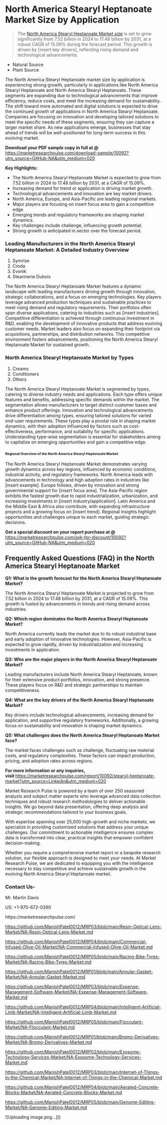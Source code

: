 <h1>North America Stearyl Heptanoate Market&nbsp;Size by Application</h1><blockquote><p>The <a href="https://marketresearchpulse.com/download-sample/10092?utm_source=GitHub-NA&amp;utm_medium=020">North America Stearyl Heptanoate Market size</a> is set to grow significantly from 7.52 billion in 2024 to 17.48 billion by 2031, at a robust CAGR of 15.09% during the forecast period. This growth is driven by [insert key drivers], reflecting rising demand and technological advancements.</p></blockquote><ul><li>Natural Source<li> Plant Source</li></ul><p>The North America Stearyl Heptanoate market size by application is experiencing strong growth, particularly in applications like North America Stearyl Heptanoate and North America Stearyl Heptanoate. These segments are expanding due to technological advancements that improve efficiency, reduce costs, and meet the increasing demand for sustainability. The shift toward more automated and digital solutions is expected to drive the continued growth of applications in North America Stearyl Heptanoate. Companies are focusing on innovation and developing tailored solutions to meet the specific needs of these segments, ensuring they can capture a larger market share. As new applications emerge, businesses that stay ahead of trends will be well-positioned for long-term success in this evolving market.</p><p><strong>Download your PDF sample copy in full at @ </strong><a href="https://marketresearchpulse.com/download-sample/10092?utm_source=GitHub-NA&amp;utm_medium=020">https://marketresearchpulse.com/download-sample/10092?utm_source=GitHub-NA&amp;utm_medium=020</a></p><p><strong>Key Highlights: </strong></p><ul><li>The North America Stearyl Heptanoate Market is expected to grow from 7.52 billion in 2024 to 17.48 billion by 2031, at a CAGR of 15.09%.</li><li>Increasing demand for trend or application is driving market growth.</li><li>Technological advancements and innovation are key market drivers.</li><li>North America, Europe, and Asia-Pacific are leading regional markets.</li><li>Major players are focusing on insert focus area to gain a competitive edge.</li><li>Emerging trends and regulatory frameworks are shaping market dynamics.</li><li>Key challenges include challenge, influencing growth potential.</li><li>Strong growth is anticipated in sector over the forecast period.</li></ul><h3>Leading Manufacturers in the North America Stearyl Heptanoate Market: A Detailed Industry Overview</h3><ol><li>Symrise</li><li>Croda</li><li>Evonik</li><li>Stearinerie Dubois</li></ol><div class="flex max-w-full flex-col flex-grow"><div class="min-h-8 text-message flex w-full flex-col items-end gap-2 whitespace-normal break-words [.text-message+&amp;]:mt-5" dir="auto" data-message-author-role="assistant" data-message-id="fd8432e4-4910-450d-b182-61b7bfb0a01f" data-message-model-slug="gpt-4o"><div class="flex w-full flex-col gap-1 empty:hidden first:pt-[3px]"><div class="markdown prose w-full break-words dark:prose-invert light"><p>The North America Stearyl Heptanoate Market features a dynamic landscape with leading manufacturers driving growth through innovation, strategic collaborations, and a focus on emerging technologies. Key players leverage advanced production techniques and sustainable practices to meet rising demand and regulatory requirements. Their portfolios often span diverse applications, catering to industries such as [insert industries]. Competitive differentiation is achieved through continuous investment in R&amp;D, enabling the development of innovative products that address evolving customer needs. Market leaders also focus on expanding their footprint via acquisitions, partnerships, and distribution networks. This competitive environment fosters advancements, positioning the North America Stearyl Heptanoate Market for sustained growth.</p></div></div></div></div><h3>North America Stearyl Heptanoate Market by Types</h3><ol><li>Creams<li> Conditioners<li> Others</li></ol><div class="flex max-w-full flex-col flex-grow"><div class="min-h-8 text-message flex w-full flex-col items-end gap-2 whitespace-normal break-words [.text-message+&amp;]:mt-5" dir="auto" data-message-author-role="assistant" data-message-id="084470be-0bb7-4664-bddf-5156b4f41249" data-message-model-slug="gpt-4o-mini"><div class="flex w-full flex-col gap-1 empty:hidden first:pt-[3px]"><div class="markdown prose w-full break-words dark:prose-invert light"><p>The North America Stearyl Heptanoate Market is segmented by types, catering to diverse industry needs and applications. Each type offers unique features and benefits, addressing specific demands within the market. The segmentation allows manufacturers to target distinct customer bases and enhance product offerings. Innovation and technological advancements drive differentiation among types, ensuring tailored solutions for varied end-user requirements. These types play a pivotal role in shaping market dynamics, with their adoption influenced by factors such as cost-effectiveness, performance, and suitability for specific applications. Understanding type-wise segmentation is essential for stakeholders aiming to capitalize on emerging opportunities and gain a competitive edge.</p></div></div></div></div><h3><span style="font-size: 11px;">Regional Overview of the North America Stearyl Heptanoate Market</span></h3><div class="flex max-w-full flex-col flex-grow"><div class="min-h-8 text-message flex w-full flex-col items-end gap-2 whitespace-normal break-words [.text-message+&amp;]:mt-5" dir="auto" data-message-author-role="assistant" data-message-id="e9038762-ce64-4e30-91c9-9bd413514231" data-message-model-slug="gpt-4o-mini"><div class="flex w-full flex-col gap-1 empty:hidden first:pt-[3px]"><div class="markdown prose w-full break-words dark:prose-invert light"><p>The North America Stearyl Heptanoate Market demonstrates varying growth dynamics across key regions, influenced by economic conditions, industrial activity, and regulatory frameworks. North America leads with advancements in technology and high adoption rates in industries like [insert example]. Europe follows, driven by innovation and strong governmental support for [insert focus area]. The Asia-Pacific region exhibits the fastest growth due to rapid industrialization, urbanization, and increasing investments in [insert industry/application]. Latin America and the Middle East &amp; Africa also contribute, with expanding infrastructure projects and a growing focus on [insert trend]. Regional insights highlight opportunities and challenges unique to each market, guiding strategic decisions.</p></div></div></div></div><p><strong>Get a special discount on your report purchase at @ </strong><a href="https://marketresearchpulse.com/ask-for-discount/10092?utm_source=GitHub-NA&amp;utm_medium=020">https://marketresearchpulse.com/ask-for-discount/10092?utm_source=GitHub-NA&amp;utm_medium=020</a></p><h2>Frequently Asked Questions (FAQ) in the North America Stearyl Heptanoate Market</h2><p><strong>Q1: What is the growth forecast for the North America Stearyl Heptanoate Market?</strong></p><p>The North America Stearyl Heptanoate Market is projected to grow from 7.52 billion in 2024 to 17.48 billion by 2031, at a CAGR of 15.09%. This growth is fueled by advancements in trends and rising demand across industries.</p><p><strong>Q2: Which region dominates the North America Stearyl Heptanoate Market?</strong></p><p>North America currently leads the market due to its robust industrial base and early adoption of innovative technologies. However, Asia-Pacific is expected to grow rapidly, driven by industrialization and increasing investments in application.</p><p><strong>Q3: Who are the major players in the North America Stearyl Heptanoate Market?</strong></p><p>Leading manufacturers include North America Stearyl Heptanoate, known for their extensive product portfolios, innovation, and strong presence. These players focus on R&amp;D and strategic partnerships to maintain competitiveness.</p><p><strong>Q4: What are the key drivers of the North America Stearyl Heptanoate Market?</strong></p><p>Key drivers include technological advancements, increasing demand for application, and supportive regulatory frameworks. Additionally, a growing focus on sustainability and innovation is shaping market dynamics.</p><p><strong>Q5: What challenges does the North America Stearyl Heptanoate Market face?</strong></p><p>The market faces challenges such as challenge, fluctuating raw material costs, and regulatory complexities. These factors can impact production, pricing, and adoption rates across regions.</p><p><strong>For more information or any inquiries, visit&nbsp;</strong><a href="https://marketresearchpulse.com/report/10092/stearyl-heptanoate-market?utm_source=Linkedin&utm_medium=020">https://marketresearchpulse.com/report/10092/stearyl-heptanoate-market?utm_source=Linkedin&utm_medium=020</a></p><p>Market Research Pulse is powered by a team of over 250 seasoned analysts and subject matter experts who leverage advanced data collection techniques and robust research methodologies to deliver actionable insights. We go beyond data presentation, offering deep analysis and strategic recommendations tailored to your business goals.</p><p>With expertise spanning over 25,000 high-growth and niche markets, we specialize in providing customized solutions that address your unique challenges. Our commitment to actionable intelligence ensures complex data is transformed into clear, practical insights that empower confident decision-making.</p><p>Whether you require a comprehensive market report or a bespoke research solution, our flexible approach is designed to meet your needs. At Market Research Pulse, we are dedicated to equipping you with the intelligence necessary to stay competitive and achieve sustainable growth in the evolving North America Stearyl Heptanoate market.</p><h3><strong>Contact Us-</strong></h3><p>Mr. Martin Davis</p><p>US: +1-970-672-0390</p><p>https://marketresearchpulse.com/</p><p><a href="https://github.com/ManishPatel0012/MRP03/blob/main/Resin-Optical-Lens-Market/NA-Resin-Optical-Lens-Market.md">https://github.com/ManishPatel0012/MRP03/blob/main/Resin-Optical-Lens-Market/NA-Resin-Optical-Lens-Market.md</a></p><p><a href="https://github.com/ManishPatel0012/MRP04/blob/main/Commercial-Infused-Olive-Oil-Market/NA-Commercial-Infused-Olive-Oil-Market.md">https://github.com/ManishPatel0012/MRP04/blob/main/Commercial-Infused-Olive-Oil-Market/NA-Commercial-Infused-Olive-Oil-Market.md</a></p><p><a href="https://github.com/ManishPatel0012/MRP05/blob/main/Racing-Bike-Tyres-Market/NA-Racing-Bike-Tyres-Market.md">https://github.com/ManishPatel0012/MRP05/blob/main/Racing-Bike-Tyres-Market/NA-Racing-Bike-Tyres-Market.md</a></p><p><a href="https://github.com/ManishPatel0012/MRP01/blob/main/Annular-Gasket-Market/NA-Annular-Gasket-Market.md">https://github.com/ManishPatel0012/MRP01/blob/main/Annular-Gasket-Market/NA-Annular-Gasket-Market.md</a></p><p><a href="https://github.com/ManishPatel0012/MRP03/blob/main/Expense-Management-Software-Market/NA-Expense-Management-Software-Market.md">https://github.com/ManishPatel0012/MRP03/blob/main/Expense-Management-Software-Market/NA-Expense-Management-Software-Market.md</a></p><p><a href="https://github.com/ManishPatel0012/MRP04/blob/main/Intelligent-Artificial-Limb-Market/NA-Intelligent-Artificial-Limb-Market.md">https://github.com/ManishPatel0012/MRP04/blob/main/Intelligent-Artificial-Limb-Market/NA-Intelligent-Artificial-Limb-Market.md</a></p><p><a href="https://github.com/ManishPatel0012/MRP05/blob/main/Flocculant-Market/NA-Flocculant-Market.md">https://github.com/ManishPatel0012/MRP05/blob/main/Flocculant-Market/NA-Flocculant-Market.md</a></p><p><a href="https://github.com/ManishPatel0012/MRP01/blob/main/Bromo-Derivatives-Market/NA-Bromo-Derivatives-Market.md">https://github.com/ManishPatel0012/MRP01/blob/main/Bromo-Derivatives-Market/NA-Bromo-Derivatives-Market.md</a></p><p><a href="https://github.com/ManishPatel0012/MRP02/blob/main/Exosome-Technology-Services-Market/NA-Exosome-Technology-Services-Market.md">https://github.com/ManishPatel0012/MRP02/blob/main/Exosome-Technology-Services-Market/NA-Exosome-Technology-Services-Market.md</a></p><p><a href="https://github.com/ManishPatel0012/MRP03/blob/main/Internet-of-Things-in-the-Chemical-Market/NA-Internet-of-Things-in-the-Chemical-Market.md">https://github.com/ManishPatel0012/MRP03/blob/main/Internet-of-Things-in-the-Chemical-Market/NA-Internet-of-Things-in-the-Chemical-Market.md</a></p><p><a href="https://github.com/ManishPatel0012/MRP04/blob/main/Aerated-Concrete-Blocks-Market/NA-Aerated-Concrete-Blocks-Market.md">https://github.com/ManishPatel0012/MRP04/blob/main/Aerated-Concrete-Blocks-Market/NA-Aerated-Concrete-Blocks-Market.md</a></p><p><a href="https://github.com/ManishPatel0012/MRP05/blob/main/Genome-Editing-Market/NA-Genome-Editing-Market.md">https://github.com/ManishPatel0012/MRP05/blob/main/Genome-Editing-Market/NA-Genome-Editing-Market.md</a></p>
![Uploading image.png…]()

